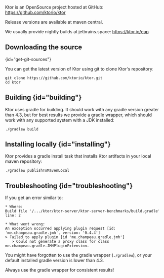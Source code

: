 [//]: # (title: Building Ktor)

<include src="lib.xml" include-id="outdated_warning"/>

Ktor is an OpenSource project hosted at GitHub:
<https://github.com/ktorio/ktor>

Release versions are available at maven central.

We usually provide nightly builds at jetbrains.space:
<https://ktor.io/eap>

## Downloading the source
{id="get-git-sources"}

You can get the latest version of Ktor using git to clone Ktor's repository:

```text
git clone https://github.com/ktorio/ktor.git
cd ktor
```

## Building {id="building"}

Ktor uses gradle for building. It should work with any gradle version
greater than 4.3, but for best results we provide a gradle wrapper,
which should work with any supported system with a JDK installed: 

```text
./gradlew build
```

## Installing locally {id="installing"}

Ktor provides a gradle install task that installs Ktor artifacts in your
local maven repository:

```text
./gradlew publishToMavenLocal
```

## Troubleshooting {id="troubleshooting"}

If you get an error similar to:

```text
* Where:
Build file '/.../ktor/ktor-server/ktor-server-benchmarks/build.gradle' line: 2

* What went wrong:
An exception occurred applying plugin request [id: 'me.champeau.gradle.jmh', version: '0.4.4']
> Failed to apply plugin [id 'me.champeau.gradle.jmh']
   > Could not generate a proxy class for class me.champeau.gradle.JMHPluginExtension.
```

You might have forgotten to use the gradle wrapper (`./gradlew`), or your default installed
gradle version is lower than 4.3.

Always use the gradle wrapper for consistent results!